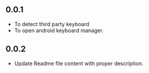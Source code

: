 ## 0.0.1

* To detect third party keyboard
* To open android keyboard manager.

## 0.0.2

* Update Readme file content with proper description.
